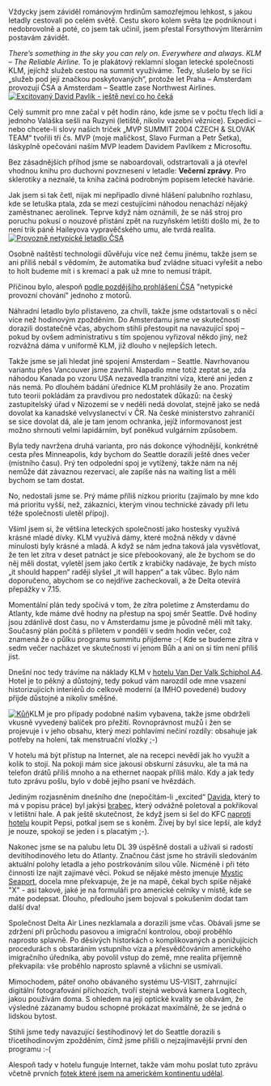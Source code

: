<!-- dcterms:identifier = riderweblog#146 -->
<!-- dcterms:title = Praha - Amsterdam - Atlanta - Seattle: Konečně na místě -->
<!-- np9:categoryId = 1 -->
<!-- x4w:category = Koně -->
<!-- np9:authorId = 1 -->
<!-- np9:authorEmail = michal.valasek@altairis.cz -->
<!-- dcterms:creator = Michal Altair Valášek -->
<!-- dcterms:created = 2004-04-06T08:04:14+02:00 -->
<!-- dcterms:dateAccepted = 2004-04-06T08:04:14+02:00 -->

Vždycky jsem záviděl románovým hrdinům samozřejmou lehkost, s jakou letadly cestovali po celém světě. Cestu skoro kolem světa lze podniknout i nedobrovolně a poté, co jsem tak učinil, jsem přestal Forsythovým literárním postavám závidět.

<em>There’s something in the sky you can rely on. Everywhere and always. KLM – The Reliable Airline.</em> To je plakátový reklamní slogan letecké společnosti KLM, jejíchž služeb cestou na summit využíváme. Tedy, slušelo by se říci „služeb pod její značkou poskytovaných“, protože let Praha – Amsterdam provozují ČSA a Amsterdam – Seattle zase Northwest Airlines.
[![Excitovaný David Pavlík - ještě neví co ho čeká](http://gallery.rider.cz/Events/Microsoft/MVP_Summit_2004/20040404-060234-0000.jpg?w=200)](http://gallery.rider.cz/Events/Microsoft/MVP_Summit_2004/20040404-060234-0000.jpg.xhtml.cs) 

Celý summit pro mne začal v pět hodin ráno, kde jsme se v počtu třech lidí a jednoho Valáška sešli na Ruzyni (letiště, nikoliv vazební věznice). Expedici – nebo chcete-li slovy našich triček „MVP SUMMIT 2004 CZECH & SLOVAK TEAM“ tvořili tři čs. MVP (moje maličkost, Slavo Furman a Petr Šetka), láskyplně opečováni naším MVP leadem Davidem Pavlíkem z Microsoftu.

Bez zásadnějších příhod jsme se naboardovali, odstrartovali a já otevřel vhodnou knihu pro duchovní povznesení v letadle: <strong>Večerní zprávy</strong>. Pro sklerotiky a neznalé, ta kniha začíná podrobným popisem letecké havárie.

Jak jsem si tak četl, nijak mi nepřipadlo divné hlášení palubního rozhlasu, kde se letuška ptala, zda se mezi cestujícími náhodou nenachází nějaký zaměstnanec aerolinek. Teprve když nám oznámili, že se náš stroj pro poruchu pokusí o nouzové přistání zpět na ruzyňském letišti došlo mi, že to není trik páně Haileyova vypravěčského umu, ale tvrdá realita.
[![Provozně netypické letadlo ČSA](http://gallery.rider.cz/Events/Microsoft/MVP_Summit_2004/20040404-081228-0000.jpg?h=150)](http://gallery.rider.cz/Events/Microsoft/MVP_Summit_2004/20040404-081228-0000.jpg.xhtml.cs) 

Osobně naštěstí technologii důvěřuju více než čemu jinému, takže jsem se ani příliš nebál s vědomím, že automatika buď zvládne situaci vyřešit a nebo to holt budeme mít i s kremací a pak už mne to nemusí trápit.

Přičinou bylo, alespoň [podle pozdějšího prohlášení ČSA](http://www.ceskenoviny.cz/index_view.php?id=59846) "netypické provozní chování" jednoho z motorů.

Náhradní letadlo bylo přistaveno, za chvíli, takže jsme odstartovali s o něcí více než hodinovým zpožděním. Do Amsterdamu jsme ve skutečnosti dorazili dostatečně včas, abychom stihli přestoupit na navazující spoj – pokud by ovšem administrativu s tím spojenou vyřizoval někdo jiný, než rozvážná dáma v uniformě KLM, již dlouho v nejlepších letech.

Takže jsme se jali hledat jiné spojení Amsterdam – Seattle. Navrhovanou variantu přes Vancouver jsme zavrhli. Napadlo mne totiž zeptat se, zda náhodou Kanada po vzoru USA nezavedla tranzitní víza, které ani jeden z nás nemá. Po dlouhém bádání úřednice KLM prohlásily že ano. Prozatím tuto teorii pokládám za pravdivou pro nedostatek důkazů: na český zastupitelský úřad v Nizozemí se v neděli nedá dovolat, stejně jako se nedá dovolat ka kanadské velvyslanectví v ČR. Na české ministerstvo zahraničí se sice dovolat dá, ale je tam jenom ochranka, jejíž informovanost jest možno shrnouti velmi lapidárním, byť poněkud vulgárním způsobem.

Byla tedy navržena druhá varianta, pro nás dokonce výhodnější, konkrétně cesta přes Minneapolis, kdy bychom do Seattle dorazili ještě dnes večer (místního času). Prý ten odpolední spoj je vytížený, takže nám na něj nemůže dát závaznou rezervaci, ale zapíše nás na waiting list a měli bychom se tam dostat.

No, nedostali jsme se. Prý máme příliš nízkou prioritu (zajímalo by mne kdo má prioritu vyšší, než, zákazníci, kterým vinou technické závady při letu téže společnosti uletěl přípoj).

Všiml jsem si, že většina leteckých společností jako hostesky využívá krásné mladé dívky. KLM využívá dámy, které možná někdy v dávné minulosti byly krásné a mladá. A když se nám jedna taková jala vysvětlovat, že ten let zítra v deset patnáct je sice přebookovaný, ale že bychom se do něj měli dostat, vyletěl jsem jako čertík z krabičky nadávaje, že bych místo „it should happen“ raději slyšel „it will happen“ a tak vůbec. Bylo nám doporučeno, abychom se co nejdříve zacheckovali, a že Delta otevírá přepážky v 7.15.

Momentální plán tedy spočívá v tom, že zítra poletíme z Amsterdamu do Atlanty, kde máme dvě hodny na přestup na spoj směr Seattle. Dvě hodiny jsou zdánlivě dost času, no v Amsterdamu jsme je původně měli mít taky. Současný plán počítá s příletem v pondělí v sedm hodin večer, což znamená že o půlku programu summitu přijdeme :-( Kde se budeme zítra v sedm večer nacházet ve skutečnosti ví jenom Bůh a ani on si tím není příliš jist.

Dnešní noc tedy trávíme na náklady KLM v [hotelu Van Der Valk Schiphol A4](http://gallery.rider.cz/Events/Microsoft/MVP_Summit_2004/20040404-200218-0000.jpg.xhtml.cs). Hotel je to pěkný a důstojný, tedy pokud vám narozdíl ode mne vsazení historizujících interiérů do celkově moderní (a IMHO povedené) budovy přijde důstojné a nikoliv směšné.

[![Kůň](http://gallery.rider.cz/Events/Microsoft/MVP_Summit_2004/20040404-193012-0000.jpg?w=200)](http://gallery.rider.cz/Events/Microsoft/MVP_Summit_2004/20040404-193012-0000.jpg.xhtml.cs)KLM je pro případy podobné našim vybavena, takže jsme obdrželi vkusně vyvedený balíček pro přežití. Rovnoprávnost mužů i žen se projevuje i v jeho obsahu, který mezi pohlavími nečiní rozdíly: obsahuje jak potřeby na holení, tak menstruační vložky ;-)

V hotelu má být přístup na Internet, ale na recepci nevědí jak ho využít a kolik to stojí. Na pokoji mám sice jakousi obskurní zásuvku, ale ta má na telefon drátů příliš mnoho a na ethernet naopak příliš málo. Kdy a jak tedy tuto zprávu pošlu, bylo v době jejího psaní ve hvězdách.

Jediným rozjasněním dnešního dne (nepočítám-li „excited“ [Davida](http://gallery.rider.cz/Events/Microsoft/MVP_Summit_2004/20040404-123728-0000.jpg.xhtml.cs), který to má v popisu práce) byl jakýsi [brabec](http://gallery.rider.cz/Events/Microsoft/MVP_Summit_2004/20040404-123652-0000.jpg.xhtml.cs), který odvážně poletoval a pokřikoval v letištní hale. A pak ještě skutečnost, že když jsem si šel do KFC [naproti hotelu](http://gallery.rider.cz/Events/Microsoft/MVP_Summit_2004/20040404-200128-0000.jpg.xhtml.cs) koupit Pepsi, potkal jsem se s koněm. Živej by byl sice lepší, ale když je nouze, spokojí se jeden i s placatým ;-).

Nakonec jsme se na palubu letu DL 39 úspěšně dostali a užívali si radostí devítihodinového letu do Atlanty. Značnou část jsme ho strávili sledováním aktuální polohy letadla a jeho postrkováním silou vůle. Nicméně i při této činnosti lze najít zajímavé věci. Pokud se nějaké město jmenuje [Mystic Seaport](http://gallery.rider.cz/Events/Microsoft/MVP_Summit_2004/20040405-175436-0000.jpg.xhtml.cs), docela mne překvapuje, že je na mapě, čekal bych spíše nějaké "X" - asi takové, jaké je na formuláři pro americké celníky v místě, kde se máte podepsat. Dlouho, předlouho jsem bojoval s pokušením dodat tam další dva!

Společnost Delta Air Lines nezklamala a dorazili jsme včas. Obávali jsme se zdržení při průchodu pasovou a imigrační kontrolou, obojí proběhlo naprosto splavně. Po děsivých historkách o komplikovaných a ponižujících procedurách s obstaráním vstupního víza a přesvědčováním amerického imigračního úředníka, aby povolil vstup do země, mne realita příjemně překvapila: vše proběhlo naprosto splavně a všichni se usmívali.

Mimochodem, páteř onoho obávaného systému US-VISIT, zahrnující digitální fotografování příchozích, tvoří stejná webová kamera Logitech, jakou používám doma. S ohledem na její optické kvality se obávám, že výsledné zázanamy budou schopné prokázat maximálně, že se jedná o lidskou bytost.

Stihli jsme tedy navazující šestihodinový let do Seattle dorazili s třicetihodinovým zpožděním, čímž jsme přišli o nejzajímavější první den programu :-(

Alespoň tady v hotelu funguje Internet, takže vám mohu poslat tuto zprávu včetně prvních [fotek které jsem na americkém kontinentu udělal](http://gallery.rider.cz/Events/Microsoft/MVP_Summit_2004/default.xhtml.cs).